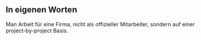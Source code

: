 ## In eigenen Worten
Man Arbeit für eine Firma, nicht als offizieller Mitarbeiter, sondern auf einer project-by-project Basis.